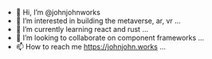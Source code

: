 - 👋 Hi, I’m @johnjohnworks
- 👀 I’m interested in building the metaverse, ar, vr ...
- 🌱 I’m currently learning react and rust ...
- 💞️ I’m looking to collaborate on component frameworks ...
- 📫 How to reach me https://johnjohn.works ...

<!---
johnjohnworks/johnjohnworks is a ✨ special ✨ repository because its `README.md` (this file) appears on your GitHub profile.
You can click the Preview link to take a look at your changes.
--->
